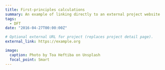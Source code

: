```yaml
---
title: First-principles calculations
summary: An example of linking directly to an external project website using `external_link`.
tags:
  - DFT
date: "2016-04-27T00:00:00Z"

# Optional external URL for project (replaces project detail page).
external_link: https://example.org

image:
  caption: Photo by Toa Heftiba on Unsplash
  focal_point: Smart
---
```

